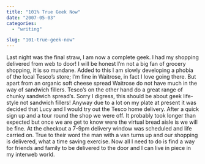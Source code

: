```yaml
---
title: "101% True Geek Now"
date: "2007-05-03"
categories: 
  - "writing"

slug: "101-true-geek-now"
---
```


Last night was the final straw, I am now a complete geek. I had my shopping delivered from web to door! I will be honest I’m not a big fan of grocery shopping, it is so mundane. Added to this I am slowly developing a phobia of the local Tesco’s store; I’m fine in Waitrose, in fact I love going there. But apart from an organic soft cheese spread Waitrose do not have much in the way of sandwich fillers. Tesco’s on the other hand do a great range of chunky sandwich spread’s. Sorry I digress, this should be about geek life-style not sandwich fillers! Anyway due to a lot on my plate at present it was decided that Lucy and I would try out the Tesco home delivery. After a quick sign up and a tour round the shop we were off. It probably took longer than expected but once we are get to know were the virtual bread aisle is we will be fine. At the checkout a 7-9pm delivery window was scheduled and life carried on. True to their word the man with a van turns up and our shopping is delivered, what a time saving exercise. Now all I need to do is find a way for friends and family to be delivered to the door and I can live in piece in my interweb world.
